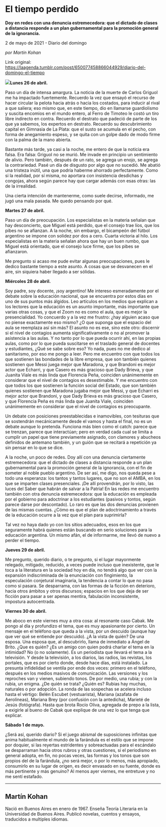 # El tiempo perdido

**Doy en redes con una denuncia estremecedora: que el dictado de clases a distancia responde a un plan gubernamental para la promoción general de la ignorancia.**

2 de mayo de 2021 - Diario del domingo

_por Martín Kohan_

Link original: https://laagenda.tumblr.com/post/650077458866044929/diario-del-domingo-el-tiempo

![](https://64.media.tumblr.com/a5b57672a7c970f90d955ad0f8e99ab5/b85d4c1990fd599b-43/s500x750/9c2c31712dfc995fa143a86f433b3d4a934e4854.jpg)**Lunes
26 de abril.**

Paso un día de intensa amargura. La noticia de la muerte de Carlos
Griguol me ha impactado fuertemente. Recuerdo la vez que ensayó el recurso de
hacer circular la pelota hacia atrás o hacia los costados, para inducir al
rival a que saliera; eso mismo que, en este tiempo, dio en llamarse
guardiolismo y suscita encomios en el mundo entero, al Ferro de Timoteo le
costó un tiro libre indirecto en contra. Recuerdo el destrato que padeció de
parte de los que ya sabemos, los expertos en destrato. Recuerdo su
descubrimiento capital en Gimnasia de La Plata: que el susto se acumula en el pecho,
con forma de anegamiento espeso, y se quita con un golpe dado de modo firme con
la palma de la mano abierta.

Bastante más tarde, ya casi a la
noche, me entero de que la noticia era falsa. Era falsa: Griguol no se murió.
Me invade en principio un sentimiento de alivio. Pero también, después de un
rato, se agrega un enojo, se agrega la contrariedad. Pasé un día de disgusto
por algo que no sucedió. Me abatió una tristeza inútil, una que podría haberme
ahorrado perfectamente. Como si la realidad, por sí misma, no aportara con
insistencia desdichas y congojas, ahora según parece hay que cargar además con
esas otras: las de la irrealidad.

Una cierta intención de mantenerme,
como suele decirse, informado, me jugó una mala pasada. Me quedo pensando por
qué.

**Martes 27 de abril.**

Paso un día de
preocupación. Los especialistas en la materia señalan que hay desconcierto, que Miguel está perdido, que el
consejo trae líos, que los pibes no se afianzan. A la noche, sin embargo, el
bicampeón del fútbol argentino se impone con solidez por dos a cero. Cuarta
victoria al hilo. Los especialistas en la materia señalan ahora que hay un buen
rumbo, que Miguel está orientado, que el consejo luce firme, que los pibes se
afianzaron.

Me pregunto si acaso me pude evitar
algunas preocupaciones, pues le dedico bastante tiempo a este asunto. A cosas
que se desvanecen en el aire, sin siquiera haber llegado a ser sólidas.

**Miércoles 28 de abril.**

Soy padre, soy
docente, ¡soy argentino! Me intereso esmeradamente por el debate sobre la
educación nacional, que se encuentra por estos días en uno de sus puntos más
álgidos. Leo artículos en los medios que explican a los lectores que la
educación es un asunto importante, más importante que varias otras cosas, y que
el Zoom no es como el aula, que es mejor la presencialidad. Yo concuerdo y a la
vez me frustro: ¿hay alguien acaso que no piense exactamente eso mismo? ¿O que
suponga que el espacio del aula se reemplaza así sin más? El asunto no es ese,
sino este otro: discernir si el nivel de contagios aumenta significativamente o
no al promover la asistencia a las aulas. Y no tanto por lo que pueda ocurrir
ahí, en las propias aulas, como por lo que pueda suscitarse en el traslado
general de docentes y estudiantes, ¿Qué se sabe sobre eso? Yo nada, pues no me
dedico al sanitarismo, por eso me pongo a leer. Pero me encuentro con que todos
los que sostienen las bondades de la libre empresa, que son también quienes
sostienen que Messi juega mejor que Maradona, y que Brandoni es mejor actor que
Echarri, y que Casero es más gracioso que Dady Brieva, y que Juanita Viale es
más linda que Florencia Peña, coinciden unánimemente en considerar que el nivel
de contagios es desestimable. Y me encuentro con que todos los que sostienen la
función social del Estado, que son también quienes sostienen que Maradona
jugaba mejor que Messi, y que Echarri es mejor actor que Brandoni, y que Dady
Brieva es más gracioso que Casero, y que Florencia Peña es más linda que
Juanita Viale, coinciden unánimemente en considerar que el nivel de contagios
es preocupante.

Un debate con posiciones
preestablecidas e inamovibles, con tesituras que se sostendrán mecánicamente
desde el vamos y hasta el final, no es un debate aunque lo pretenda. Funciona
más bien como el catch: parece que se trenzan, parece que interactúan; pero en
verdad cada cual se limita a cumplir un papel que tiene previamente asignado,
con clamores y abucheos definidos de antemano también, y un guión que se
recitará a repetición ya sin pensar en lo que se dice.

A la noche, un poco de redes. Doy allí
con una denuncia ciertamente estremecedora: que el dictado de clases a
distancia responde a un plan gubernamental para la promoción general de la
ignorancia, con el fin de someter al noble pueblo argentino. De ser así, me
digo, nos queda pese a todo una esperanza: los tantos y tantos lugares, que no
son el AMBA, en los que se imparten clases presenciales. ¡De allí provendrán,
por lo visto, las luces del Saber que habrán de salvar a la Patria! En las
redes me encuentro también con otra denuncia estremecedora: que la educación es
empleada por el gobierno para adoctrinar a los estudiantes (pasivos y tontos,
según parece darse por descontado). Lo raro es que las dos denuncias provienen
de las mismas cuentas. ¿Cómo es que el plan de adoctrinamiento a través de la
educación ocurre a la vez que el plan para suprimirla?

Tal vez no haya dado yo con los sitios
adecuados, esos en los que seguramente habrá quienes están buscando en serio
soluciones para la educación argentina. Un mismo afán, el de informarme, me
llevó de nuevo a perder el tiempo.

**Jueves 29 de abril.**

Me pregunto,
querido diario, o te pregunto, si el lugar mayormente relegado, mitigado,
reducido, a veces puede incluso que inexistente, que le toca a la literatura en
la sociedad hoy en día, no tendrá algo que ver con la expansión indiscriminada
de la enunciación con fingimiento, la especulación conjetural imaginaria, la
tendencia a contar lo que no pasa como si pasara. Se desparrama, con las formas
de la ficción en deterioro, hacia otros ámbitos y otros discursos; espacios en
los que deja de ser ficción para pasar a ser apenas mentira, fabulación
inconsistente, impostura autocentrada.

**Viernes 30 de abril.**

Me aboco en este
viernes muy a otra cosa: al resonante caso Cabak. Me pongo al día y profundizo
el tema, que es muy apasionante por cierto. Un mensaje en el teléfono que queda
a la vista, por un descuido (aunque hay que ver qué se entiende por descuido).
¿A la vista de quién? De una esposa. Una esposa que, al descubrirlo, llama de
inmediato a Ángel de Brito. ¿Que es quién? ¿Es un amigo con quien podrá charlar
el tema en la intimidad? No (o no solamente). Es un periodista que llevará el
tema a la televisión. Y desde la televisión, a los diarios, las radios, las
revistas, los portales, que es por cierto donde, desde hace días, está
instalado. La presunta infidelidad se ventila por ende dos veces: primero en el
teléfono, después en los medios masivos de comunicación. Las versiones y los
reproches van y vienen, subiendo tonos. De por medio, una rubia; y con la
rubia, un enigma. ¿De quién se trata? ¿Quién es? Rubias hay muchas, naturales o
por adopción. La ronda de las sospechas se acelera incluso hasta el vértigo:
Belén Escubet (vestuarista), Mariana (azafata de Aerolíneas), Mariana Brey (por
confusión con la antedicha), Marieté de Jesús (fotógrafa). Hasta que brota
Rocío Oliva, agregada de prepo a la lista, a exigirle al bueno de Cabak que
explique de una vez lo que tenga que explicar.

**Sábado 1 de mayo.**

¿Será así, querido
diario? Si el juego abismal de suposiciones infinitas que anima habitualmente
el mundo de la farándula es el estilo que se impone por doquier, si las
reyertas estridentes y sobreactuadas para el escándalo se desparraman hacia
otros rubros y otras cuestiones, si el periodismo en general adopta, en fin, no
pocas veces, las formas y los tonos que son propios del de la farándula, ¿no
será mejor, o por lo menos, más apropiado, consumirlo en su lugar de origen, es
decir envasado en su fuente, donde es más pertinente y más genuino? Al menos
ayer viernes, me entretuve y no me sentí estafado.



---

 Martín Kohan
-------------

 Nació en Buenos Aires en enero de 1967. Enseña Teoría Literaria en la Universidad de Buenos Aires. Publicó novelas, cuentos y ensayos, traducidos a multiples idiomas.

